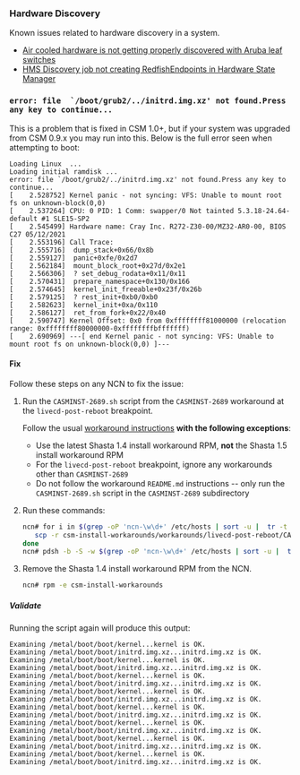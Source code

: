 ### Hardware Discovery
Known issues related to hardware discovery in a system.
 * [Air cooled hardware is not getting properly discovered with Aruba leaf switches](known_issues/discovery_aruba_snmp_issue.md)
 * [HMS Discovery job not creating RedfishEndpoints in Hardware State Manager](known_issues/discovery_job_not_creating_redfish_endpoints.md)

<a name="initrd-not-found"></a>
### ``error: file  `/boot/grub2/../initrd.img.xz' not found.Press any key to continue...``

This is a problem that is fixed in CSM 1.0+, but if your system was upgraded from CSM 0.9.x you may run into this. Below is the full error seen when attempting to boot:

```
Loading Linux  ...
Loading initial ramdisk ...
error: file `/boot/grub2/../initrd.img.xz' not found.Press any key to continue...
[    2.528752] Kernel panic - not syncing: VFS: Unable to mount root fs on unknown-block(0,0)
[    2.537264] CPU: 0 PID: 1 Comm: swapper/0 Not tainted 5.3.18-24.64-default #1 SLE15-SP2
[    2.545499] Hardware name: Cray Inc. R272-Z30-00/MZ32-AR0-00, BIOS C27 05/12/2021
[    2.553196] Call Trace:
[    2.555716]  dump_stack+0x66/0x8b
[    2.559127]  panic+0xfe/0x2d7
[    2.562184]  mount_block_root+0x27d/0x2e1
[    2.566306]  ? set_debug_rodata+0x11/0x11
[    2.570431]  prepare_namespace+0x130/0x166
[    2.574645]  kernel_init_freeable+0x23f/0x26b
[    2.579125]  ? rest_init+0xb0/0xb0
[    2.582623]  kernel_init+0xa/0x110
[    2.586127]  ret_from_fork+0x22/0x40
[    2.590747] Kernel Offset: 0x0 from 0xffffffff81000000 (relocation range: 0xffffffff80000000-0xffffffffbfffffff)
[    2.690969] ---[ end Kernel panic - not syncing: VFS: Unable to mount root fs on unknown-block(0,0) ]---
```

#### Fix

Follow these steps on any NCN to fix the issue:

   1. Run the `CASMINST-2689.sh` script from the `CASMINST-2689` workaround at the `livecd-post-reboot` breakpoint.

      Follow the usual [workaround instructions](../update_product_stream/index.md#apply-workarounds) **with the following exceptions**:
         * Use the latest Shasta 1.4 install workaround RPM, **not** the Shasta 1.5 install workaround RPM
         * For the  `livecd-post-reboot` breakpoint, ignore any workarounds other than `CASMINST-2689`
         * Do not follow the workaround `README.md` instructions -- only run the `CASMINST-2689.sh` script in the `CASMINST-2689` subdirectory

   1. Run these commands:

      ```bash
      ncn# for i in $(grep -oP 'ncn-\w\d+' /etc/hosts | sort -u |  tr -t '\n' ' '); do
         scp -r csm-install-workarounds/workarounds/livecd-post-reboot/CASMINST-2689/ $i:/opt/cray/csm/workarounds/livecd-post-reboot/
      done
      ncn# pdsh -b -S -w $(grep -oP 'ncn-\w\d+' /etc/hosts | sort -u |  tr -t '\n' ',') '/opt/cray/csm/workarounds/livecd-post-reboot/CASMINST-2689/CASMINST-2689.sh'
      ```

   1. Remove the Shasta 1.4 install workaround RPM from the NCN.

      ```bash
      ncn# rpm -e csm-install-workarounds
      ```

##### Validate

Running the script again will produce this output:

```
Examining /metal/boot/boot/kernel...kernel is OK.
Examining /metal/boot/boot/initrd.img.xz...initrd.img.xz is OK.
Examining /metal/boot/boot/kernel...kernel is OK.
Examining /metal/boot/boot/initrd.img.xz...initrd.img.xz is OK.
Examining /metal/boot/boot/kernel...kernel is OK.
Examining /metal/boot/boot/initrd.img.xz...initrd.img.xz is OK.
Examining /metal/boot/boot/kernel...kernel is OK.
Examining /metal/boot/boot/initrd.img.xz...initrd.img.xz is OK.
Examining /metal/boot/boot/kernel...kernel is OK.
Examining /metal/boot/boot/initrd.img.xz...initrd.img.xz is OK.
Examining /metal/boot/boot/kernel...kernel is OK.
Examining /metal/boot/boot/initrd.img.xz...initrd.img.xz is OK.
Examining /metal/boot/boot/kernel...kernel is OK.
Examining /metal/boot/boot/initrd.img.xz...initrd.img.xz is OK.
Examining /metal/boot/boot/kernel...kernel is OK.
Examining /metal/boot/boot/initrd.img.xz...initrd.img.xz is OK.
```
